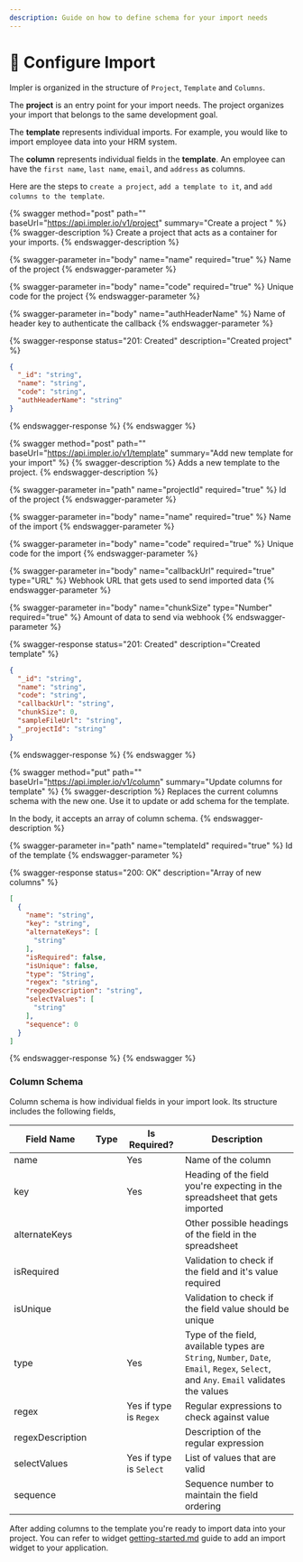 ```yaml
---
description: Guide on how to define schema for your import needs
---
```


# 🧰 Configure Import

Impler is organized in the structure of `Project`, `Template` and `Columns`.&#x20;

The **project** is an entry point for your import needs. The project organizes your import that belongs to the same development goal.

The **template** represents individual imports. For example, you would like to import employee data into your HRM system.

The **column** represents individual fields in the **template**. An employee can have the `first name`, `last name`, `email`, and `address` as columns.

Here are the steps to `create a project`, `add a template to it`, and `add columns to the template`.

{% swagger method="post" path="" baseUrl="https://api.impler.io/v1/project" summary="Create a project " %}
{% swagger-description %}
Create a project that acts as a container for your imports.
{% endswagger-description %}

{% swagger-parameter in="body" name="name" required="true" %}
Name of the project
{% endswagger-parameter %}

{% swagger-parameter in="body" name="code" required="true" %}
Unique code for the project
{% endswagger-parameter %}

{% swagger-parameter in="body" name="authHeaderName" %}
Name of header key to authenticate the callback
{% endswagger-parameter %}

{% swagger-response status="201: Created" description="Created project" %}
```json
{
  "_id": "string",
  "name": "string",
  "code": "string",
  "authHeaderName": "string"
}
```
{% endswagger-response %}
{% endswagger %}

{% swagger method="post" path="" baseUrl="https://api.impler.io/v1/template" summary="Add new template for your import" %}
{% swagger-description %}
Adds a new template to the project.
{% endswagger-description %}

{% swagger-parameter in="path" name="projectId" required="true" %}
Id of the project
{% endswagger-parameter %}

{% swagger-parameter in="body" name="name" required="true" %}
Name of the import
{% endswagger-parameter %}

{% swagger-parameter in="body" name="code" required="true" %}
Unique code for the import
{% endswagger-parameter %}

{% swagger-parameter in="body" name="callbackUrl" required="true" type="URL" %}
Webhook URL that gets used to send imported data
{% endswagger-parameter %}

{% swagger-parameter in="body" name="chunkSize" type="Number" required="true" %}
Amount of data to send via webhook
{% endswagger-parameter %}

{% swagger-response status="201: Created" description="Created template" %}
```json
{
  "_id": "string",
  "name": "string",
  "code": "string",
  "callbackUrl": "string",
  "chunkSize": 0,
  "sampleFileUrl": "string",
  "_projectId": "string"
}
```
{% endswagger-response %}
{% endswagger %}

{% swagger method="put" path="" baseUrl="https://api.impler.io/v1/column" summary="Update columns for template" %}
{% swagger-description %}
Replaces the current columns schema with the new one. Use it to update or add schema for the template.

In the body, it accepts an array of column schema.
{% endswagger-description %}

{% swagger-parameter in="path" name="templateId" required="true" %}
Id of the template
{% endswagger-parameter %}

{% swagger-response status="200: OK" description="Array of new columns" %}
```json
[
  {
    "name": "string",
    "key": "string",
    "alternateKeys": [
      "string"
    ],
    "isRequired": false,
    "isUnique": false,
    "type": "String",
    "regex": "string",
    "regexDescription": "string",
    "selectValues": [
      "string"
    ],
    "sequence": 0
  }
]
```
{% endswagger-response %}
{% endswagger %}

### Column Schema

Column schema is how individual fields in your import look. Its structure includes the following fields,

<table><thead><tr><th>Field Name</th><th data-type="select">Type</th><th>Is Required?</th><th>Description</th></tr></thead><tbody><tr><td>name</td><td></td><td>Yes</td><td>Name of the column</td></tr><tr><td>key</td><td></td><td>Yes</td><td>Heading of the field you're expecting in the spreadsheet that gets imported</td></tr><tr><td>alternateKeys</td><td></td><td></td><td>Other possible headings of the field in the spreadsheet</td></tr><tr><td>isRequired</td><td></td><td></td><td>Validation to check if the field and it's value required</td></tr><tr><td>isUnique</td><td></td><td></td><td>Validation to check if the field value should be unique</td></tr><tr><td>type</td><td></td><td>Yes</td><td>Type of the field, available types are <code>String</code>, <code>Number</code>, <code>Date</code>, <code>Email</code>, <code>Regex</code>, <code>Select</code>, and  <code>Any</code>. <code>Email</code> validates the values</td></tr><tr><td>regex</td><td></td><td>Yes if type is <code>Regex</code></td><td>Regular expressions to check against value</td></tr><tr><td>regexDescription</td><td></td><td></td><td>Description of the regular expression</td></tr><tr><td>selectValues</td><td></td><td>Yes if type is <code>Select</code></td><td>List of values that are valid</td></tr><tr><td>sequence</td><td></td><td></td><td>Sequence number to maintain the field ordering</td></tr></tbody></table>

After adding columns to the template you're ready to import data into your project. You can refer to widget [getting-started.md](../widget/getting-started.md "mention") guide to add an import widget to your application.
